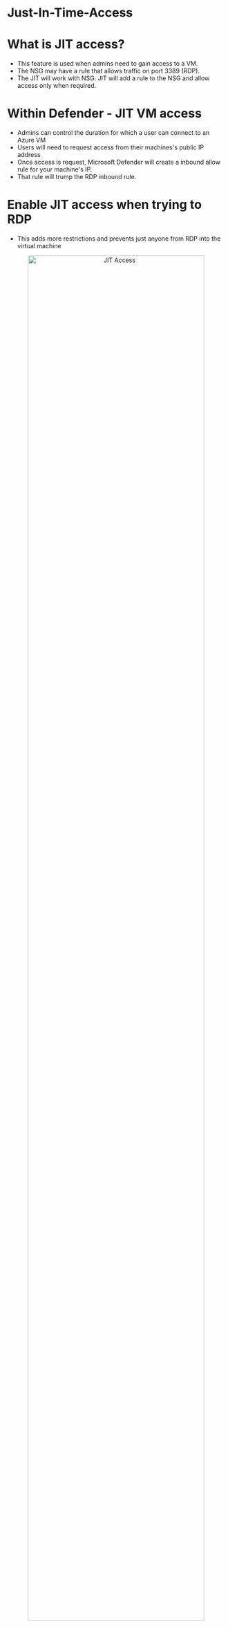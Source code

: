 # Just-In-Time-Access

# What is JIT access?
- This feature is used when admins need to gain access to a VM.
- The NSG may have a rule that allows traffic on port 3389 (RDP). 
- The JIT will work with NSG. JIT will add a rule to the NSG and allow access only when required.



# Within Defender - JIT VM access
- Admins can control the duration for which a user can connect to an Azure VM
- Users will need to request access from their machines's public IP address
- Once access is request, Microsoft Defender will create a inbound allow rule for your machine's IP.
- That rule will trump the RDP inbound rule.


# Enable JIT access when trying to RDP
- This adds more restrictions and prevents just anyone from RDP into the virtual machine

<p align="center">
  
<img src="https://user-images.githubusercontent.com/104326475/175852969-b008961c-5735-488c-9e92-2dd962be2b41.png" height="90%" width="90%" alt="JIT Access"/>

<p/>

# Request JIT access from your IP
<p align="center">
  
<img src="https://user-images.githubusercontent.com/104326475/175853023-8f348ad2-7850-4011-9e21-1a661d6e4431.png" height="90%" width="90%" alt="JIT Access"/>

<p/>

# Network rules will be created 
- One rule will deny anyone IP from RDP into the JIT virtual machine - Priority 1000
- The other rule will create an allow rule for your machine's public IP to access JITvm's IP - Priority 101
- Microsoft Defender will create these rules
<p align="center">
  
<img src="https://user-images.githubusercontent.com/104326475/175853269-118a6c8c-f654-43f2-9be4-20c17e3e2837.png" height="150%" width="150%" alt="JIT Access"/>

<p/>



# JIT VM Access - Custom Role
- Custom Roles can be created specifically for JIT access.
- Within the red box are the JSON code that will create the permissions for the JIT role
<p align="center">
  
<img src="https://user-images.githubusercontent.com/104326475/175986992-b323e195-2a72-44c7-a4d4-1091c1833ae3.png" height="90%" width="90%" alt="JIT Access"/>

<p/>

# Assign the custom JustInTime Access role to a user
<p align="center">
  
<img src="https://user-images.githubusercontent.com/104326475/175987400-44883bcc-5dd3-4a6a-9f01-dcecbf0383e8.png" height="90%" width="90%" alt="JIT Access"/>

<p/>


# Check for JIT assigned custom role

<p align="center">
  
<img src="https://user-images.githubusercontent.com/104326475/175988960-7313b212-4ee6-4b3c-ac11-bd6c35f5b3ed.png" height="90%" width="90%" alt="JIT Access"/>

<p/>

# Sign in to appuserB and request JIT access 
<p align="center">
  
<img src="https://user-images.githubusercontent.com/104326475/175989051-751b75b5-d3dc-4ffb-9323-344e9a96eda4.png" height="90%" width="90%" alt="JIT Access"/>

<p/>

# Check Networking rules
- See that JIT rule was created to allow appuserB's machine to RDP into JITvm
<p align="center">
  
<img src="https://user-images.githubusercontent.com/104326475/175989219-bc9428fd-cc6d-455c-999b-0b34ab14c01e.png" height="90%" width="90%" alt="JIT Access"/>

<p/>

